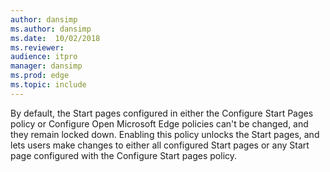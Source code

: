 ```yaml
---
author: dansimp
ms.author: dansimp
ms.date:  10/02/2018
ms.reviewer: 
audience: itpro
manager: dansimp
ms.prod: edge
ms.topic: include
---
```


By default, the Start pages configured in either the Configure Start Pages policy or Configure Open Microsoft Edge policies can't be changed, and they remain locked down. Enabling this policy unlocks the Start pages, and lets users make changes to either all configured Start pages or any Start page configured with the Configure Start pages policy.
